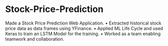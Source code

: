 # Stock-Price-Prediction
Made a Stock Price Prediction Web Application.
• Extracted historical stock price data as data frames using YFinance.
• Applied ML Life Cycle and used Keras to train an LSTM Model for the
training.
• Worked as a team enabling teamwork and collaboration.
